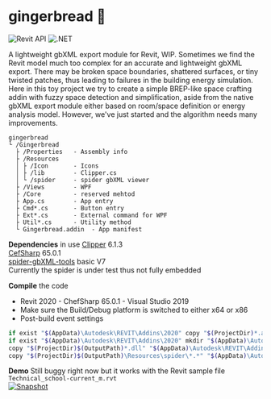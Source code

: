 # gingerbread :rice_cracker:

![Revit API](https://img.shields.io/badge/Revit%20API-2020-red.svg)
![.NET](https://img.shields.io/badge/.NET-4.7-red.svg)

A lightweight gbXML export module for Revit, WIP. Sometimes we find the Revit model much too complex for an accurate and lightweight gbXML export. There may be broken space boundaries, shattered surfaces, or tiny twisted patches, thus leading to failures in the building energy simulation. Here in this toy project we try to create a simple BREP-like space crafting addin with fuzzy space detection and simplification, aside from the native gbXML export module either based on room/space definition or energy analysis model. However, we've just started and the algorithm needs many improvements.

```
gingerbread
└ /Gingerbread
  ├ /Properties   - Assembly info
  ├ /Resources
  │ ├ /Icon       - Icons
  │ ├ /lib        - Clipper.cs
  │ └ /spider     - spider gbXML viewer
  ├ /Views        - WPF
  ├ /Core         - reserved mehtod
  ├ App.cs        - App entry
  ├ Cmd*.cs       - Button entry
  ├ Ext*.cs       - External command for WPF
  ├ Util*.cs      - Utility method
  └ Gingerbread.addin  - App manifest
```

**Dependencies** in use
[Clipper](http://www.angusj.com/delphi/clipper.php) 6.1.3  
[CefSharp](https://github.com/cefsharp/CefSharp) 65.0.1  
[spider-gbXML-tools](https://github.com/ladybug-tools/spider-gbxml-tools) basic V7  
Currently the spider is under test thus not fully embedded  

**Compile** the code
- Revit 2020 - ChefSharp 65.0.1 - Visual Studio 2019
- Make sure the Build/Debug platform is switched to either x64 or x86
- Post-build event settings
```bash
if exist "$(AppData)\Autodesk\REVIT\Addins\2020" copy "$(ProjectDir)*.addin" "$(AppData)\Autodesk\REVIT\Addins\2020"
if exist "$(AppData)\Autodesk\REVIT\Addins\2020" mkdir "$(AppData)\Autodesk\REVIT\Addins\2020\Gingerbread"
copy "$(ProjectDir)$(OutputPath)*.dll" "$(AppData)\Autodesk\REVIT\Addins\2020\Gingerbread"
copy "$(ProjectDir)$(OutputPath)\Resources\spider\*.*" "$(AppData)\Autodesk\REVIT\Addins\2020\Gingerbread\Spider"
```

**Demo**
Still buggy right now but it works with the Revit sample file `Technical_school-current_m.rvt`  
[![Snapshot](https://i.postimg.cc/505qQ1n5/Artboard-1.jpg)](https://postimg.cc/0MQJLggr)